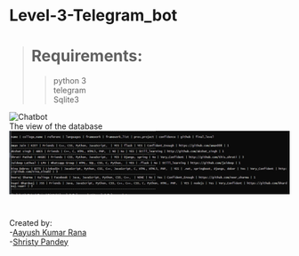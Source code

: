 # Level-3-Telegram_bot
#  
> # Requirements:  
>>python 3  
>>telegram  
>>Sqlite3  

![Chatbot](chatbot_view.png)  
The view of the database
![Database](database_view.png)

#  
Created by:  
-[Aayush Kumar Rana](https://github.com/aayushakrrana)  
-[Shristy Pandey](https://github.com/shristy100)
